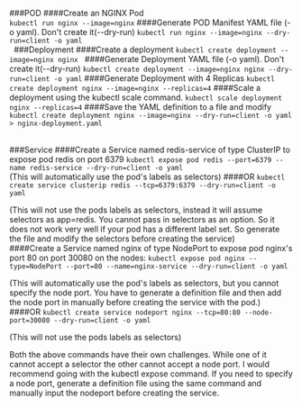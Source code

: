 ###POD
####Create an NGINX Pod    
```kubectl run nginx --image=nginx```
####Generate POD Manifest YAML file (-o yaml). Don't create it(--dry-run)
```kubectl run nginx --image=nginx --dry-run=client -o yaml```  
&nbsp;
###Deployment
####Create a deployment
```kubectl create deployment --image=nginx nginx```
&nbsp;
####Generate Deployment YAML file (-o yaml). Don't create it(--dry-run)
```kubectl create deployment --image=nginx nginx --dry-run=client -o yaml```
####Generate Deployment with 4 Replicas
```kubectl create deployment nginx --image=nginx --replicas=4```
####Scale a deployment using the kubectl scale command.
```kubectl scale deployment nginx --replicas=4```
####Save the YAML definition to a file and modify
```kubectl create deployment nginx --image=nginx --dry-run=client -o yaml > nginx-deployment.yaml```  
&nbsp;

###Service
####Create a Service named redis-service of type ClusterIP to expose pod redis on port 6379
```kubectl expose pod redis --port=6379 --name redis-service --dry-run=client -o yaml```  
(This will automatically use the pod's labels as selectors)
####OR
```kubectl create service clusterip redis --tcp=6379:6379 --dry-run=client -o yaml```  

(This will not use the pods labels as selectors, instead it will assume selectors as app=redis. You cannot pass in selectors as an option. So it does not work very well if your pod has a different label set. So generate the file and modify the selectors before creating the service)  
####Create a Service named nginx of type NodePort to expose pod nginx's port 80 on port 30080 on the nodes:
```kubectl expose pod nginx --type=NodePort --port=80 --name=nginx-service --dry-run=client -o yaml```

(This will automatically use the pod's labels as selectors, but you cannot specify the node port. You have to generate a definition file and then add the node port in manually before creating the service with the pod.)
####OR
```kubectl create service nodeport nginx --tcp=80:80 --node-port=30080 --dry-run=client -o yaml```

(This will not use the pods labels as selectors)

Both the above commands have their own challenges. While one of it cannot accept a selector the other cannot accept a node port. I would recommend going with the kubectl expose command. If you need to specify a node port, generate a definition file using the same command and manually input the nodeport before creating the service.